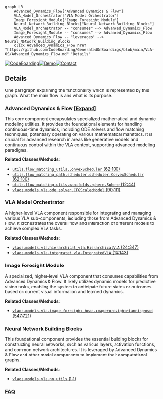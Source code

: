 ```mermaid
graph LR
    Advanced_Dynamics_Flow["Advanced Dynamics & Flow"]
    VLA_Model_Orchestrator["VLA Model Orchestrator"]
    Image_Foresight_Module["Image Foresight Module"]
    Neural_Network_Building_Blocks["Neural Network Building Blocks"]
    VLA_Model_Orchestrator -- "consumes" --> Advanced_Dynamics_Flow
    Image_Foresight_Module -- "consumes" --> Advanced_Dynamics_Flow
    Advanced_Dynamics_Flow -- "leverages" --> Neural_Network_Building_Blocks
    click Advanced_Dynamics_Flow href "https://github.com/CodeBoarding/GeneratedOnBoardings/blob/main/VLA-OS/Advanced_Dynamics_Flow.md" "Details"
```

[![CodeBoarding](https://img.shields.io/badge/Generated%20by-CodeBoarding-9cf?style=flat-square)](https://github.com/CodeBoarding/GeneratedOnBoardings)[![Demo](https://img.shields.io/badge/Try%20our-Demo-blue?style=flat-square)](https://www.codeboarding.org/demo)[![Contact](https://img.shields.io/badge/Contact%20us%20-%20contact@codeboarding.org-lightgrey?style=flat-square)](mailto:contact@codeboarding.org)

## Details

One paragraph explaining the functionality which is represented by this graph. What the main flow is and what is its purpose.

### Advanced Dynamics & Flow [[Expand]](./Advanced_Dynamics_Flow.md)
This core component encapsulates specialized mathematical and dynamic modeling utilities. It provides the foundational elements for handling continuous-time dynamics, including ODE solvers and flow matching techniques, potentially operating on various mathematical manifolds. It is crucial for advanced research in areas like generative models and continuous control within the VLA context, supporting advanced modeling paradigms.


**Related Classes/Methods**:

- <a href="https://github.com/HeegerGao/VLA-OS/blob/main/utils/flow_matching_utils.py#L62-L100" target="_blank" rel="noopener noreferrer">`utils.flow_matching_utils.ConvexScheduler` (62:100)</a>
- <a href="https://github.com/HeegerGao/VLA-OS/blob/main/utils/flow_matching/path/scheduler/scheduler.py#L62-L100" target="_blank" rel="noopener noreferrer">`utils.flow_matching.path.scheduler.scheduler.ConvexScheduler` (62:100)</a>
- <a href="https://github.com/HeegerGao/VLA-OS/blob/main/utils/flow_matching/utils/manifolds/sphere.py#L12-L44" target="_blank" rel="noopener noreferrer">`utils.flow_matching.utils.manifolds.sphere.Sphere` (12:44)</a>
- <a href="https://github.com/HeegerGao/VLA-OS/blob/main/vlaos/models/vla/ode_solver.py#L90-L111" target="_blank" rel="noopener noreferrer">`vlaos.models.vla.ode_solver.CFGScaledModel` (90:111)</a>


### VLA Model Orchestrator
A higher-level VLA component responsible for integrating and managing various VLA sub-components, including those from Advanced Dynamics & Flow. It orchestrates the overall flow and interaction of different models to achieve complex VLA tasks.


**Related Classes/Methods**:

- <a href="https://github.com/HeegerGao/VLA-OS/blob/main/vlaos/models/vla/hierarchical_vla.py#L24-L347" target="_blank" rel="noopener noreferrer">`vlaos.models.vla.hierarchical_vla.HierarchicalVLA` (24:347)</a>
- <a href="https://github.com/HeegerGao/VLA-OS/blob/main/vlaos/models/vla/integrated_vla.py#L14-L143" target="_blank" rel="noopener noreferrer">`vlaos.models.vla.integrated_vla.IntegratedVLA` (14:143)</a>


### Image Foresight Module
A specialized, higher-level VLA component that consumes capabilities from Advanced Dynamics & Flow. It likely utilizes dynamic models for predictive vision tasks, enabling the system to anticipate future states or outcomes based on current visual information and learned dynamics.


**Related Classes/Methods**:

- <a href="https://github.com/HeegerGao/VLA-OS/blob/main/vlaos/models/vla/image_foresight_head.py#L547-L721" target="_blank" rel="noopener noreferrer">`vlaos.models.vla.image_foresight_head.ImageForesightPlanningHead` (547:721)</a>


### Neural Network Building Blocks
This foundational component provides the essential building blocks for constructing neural networks, such as various layers, activation functions, and common network architectures. It is leveraged by Advanced Dynamics & Flow and other model components to implement their computational graphs.


**Related Classes/Methods**:

- <a href="https://github.com/HeegerGao/VLA-OS/blob/main/vlaos/models/vla/nn_utils.py#L1-L1" target="_blank" rel="noopener noreferrer">`vlaos.models.vla.nn_utils` (1:1)</a>




### [FAQ](https://github.com/CodeBoarding/GeneratedOnBoardings/tree/main?tab=readme-ov-file#faq)